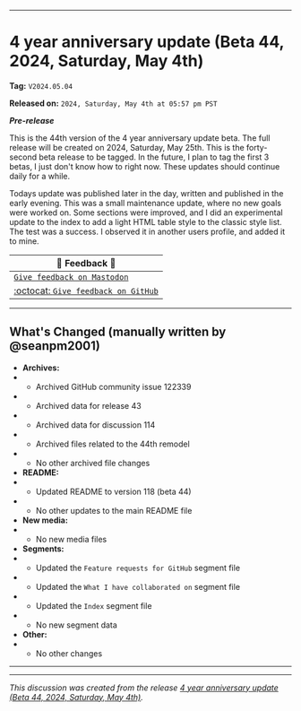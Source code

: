 
***

# 4 year anniversary update (Beta 44, 2024, Saturday, May 4th)

**Tag:** `V2024.05.04`

**Released on:** `2024, Saturday, May 4th at 05:57 pm PST`

***Pre-release***

This is the 44th version of the 4 year anniversary update beta. The full release will be created on 2024, Saturday, May 25th. This is the forty-second beta release to be tagged. In the future, I plan to tag the first 3 betas, I just don't know how to right now. These updates should continue daily for a while.

Todays update was published later in the day, written and published in the early evening. This was a small maintenance update, where no new goals were worked on. Some sections were improved, and I did an experimental update to the index to add a light HTML table style to the classic style list. The test was a success. I observed it in another users profile, and added it to mine.

| 📣️ Feedback 💬️ |
|---|
| [`Give feedback on Mastodon`](https://techhub.social/deck/@seanpm2001/112237731368032617) |
| [:octocat: `Give feedback on GitHub`](https://github.com/seanpm2001/seanpm2001/discussions/115/) |

---

## What's Changed (manually written by @seanpm2001)

- **Archives:**
- - Archived GitHub community issue 122339
- - Archived data for release 43
- - Archived data for discussion 114
- - Archived files related to the 44th remodel <!-- This number should be 1 higher than the release data 2 lines above, and should match the README beta version) !-->
- - No other archived file changes
- **README:**
- - Updated README to version 118 (beta 44)
- - No other updates to the main README file
- **New media:**
- - No new media files
- **Segments:**
- - Updated the `Feature requests for GitHub` segment file
- - Updated the `What I have collaborated on` segment file
- - Updated the `Index` segment file
- - No new segment data
- **Other:**
- - No other changes

***


<hr /><em>This discussion was created from the release <a href='https://github.com/seanpm2001/seanpm2001/releases/tag/V2024.05.04'>4 year anniversary update (Beta 44, 2024, Saturday, May 4th)</a>.</em>
